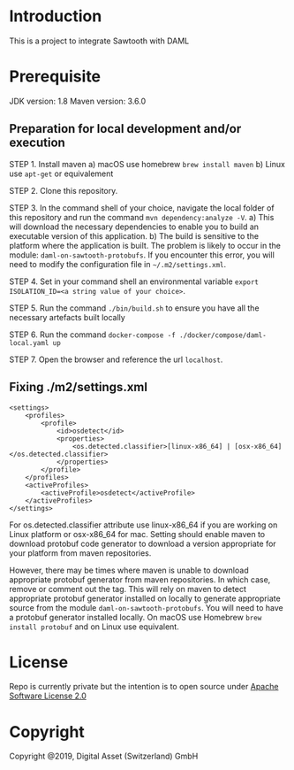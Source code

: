 # Introduction

This is a project to integrate Sawtooth with DAML

# Prerequisite

JDK version: 1.8
Maven version: 3.6.0

## Preparation for local development and/or execution

STEP 1. Install maven
   a) macOS use homebrew `brew install maven`
   b) Linux use `apt-get` or equivalement

STEP 2. Clone this repository.

STEP 3. In the command shell of your choice, navigate the local folder of this repository and run the command `mvn dependency:analyze -V`.
   a) This will download the necessary dependencies to enable you to build an executable version of this application.
   b) The build is sensitive to the platform where the application is built. The problem is likely to occur in the module: `daml-on-sawtooth-protobufs`. If you encounter this error, you will need to modify the configuration file in `~/.m2/settings.xml`.

STEP 4. Set in your command shell an environmental variable `export ISOLATION_ID=<a string value of your choice>`.

STEP 5. Run the command `./bin/build.sh` to ensure you have all the necessary artefacts built locally

STEP 6. Run the command `docker-compose -f ./docker/compose/daml-local.yaml up`

STEP 7. Open the browser and reference the url `localhost`.

## Fixing ./m2/settings.xml

```
<settings>
    <profiles>
        <profile>
            <id>osdetect</id>
            <properties>
                <os.detected.classifier>[linux-x86_64] | [osx-x86_64]</os.detected.classifier>
            </properties>
        </profile>
    </profiles>
	<activeProfiles>
		<activeProfile>osdetect</activeProfile>
	</activeProfiles>
</settings>
```

For os.detected.classifier attribute use linux-x86_64 if you are working on Linux platform or osx-x86_64 for mac. Setting should enable maven to download protobuf code generator to download a version appropriate for your platform from maven repositories.

However, there may be times where maven is unable to download appropriate protobuf generator from maven repositories. In which case, remove or comment out the <activeProfile> tag. This will rely on maven to detect appropriate protobuf generator installed on locally to generate appropriate source from the module `daml-on-sawtooth-protobufs`. You will need to have a protobuf generator installed locally. On macOS use Homebrew `brew install protobuf` and on Linux use equivalent.

# License

Repo is currently private but the intention is to open source under [Apache Software License 2.0](https://www.apache.org/licenses/LICENSE-2.0)

# Copyright

Copyright @2019, Digital Asset (Switzerland) GmbH
